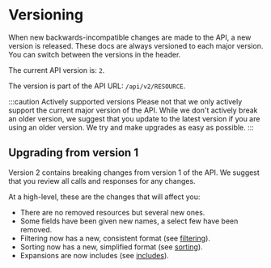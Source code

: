 # Versioning

When new backwards-incompatible changes are made to the API, a new version is released. These docs are always versioned
to each major version. You can switch between the versions in the header.

The current API version is: `2`.

The version is part of the API URL: `/api/v2/RESOURCE`.

:::caution Actively supported versions
Please not that we only actively support the current major version of the API. While we don't actively break an older
version, we suggest that you update to the latest version if you are using an older version. We try and make upgrades as
easy as possible.
:::

## Upgrading from version 1

Version 2 contains breaking changes from version 1 of the API. We suggest that you review all calls and responses for
any changes.

At a high-level, these are the changes that will affect you:

- There are no removed resources but several new ones.
- Some fields have been given new names, a select few have been removed.
- Filtering now has a new, consistent format (see [filtering](/docs/filtering.md)).
- Sorting now has a new, simplified format (see [sorting](/docs/sorting.md)).
- Expansions are now includes (see [includes](/docs/includes.md)).
